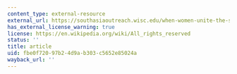 ```yaml
---
content_type: external-resource
external_url: https://southasiaoutreach.wisc.edu/when-women-unite-the-story-of-an-uprising/
has_external_license_warning: true
license: https://en.wikipedia.org/wiki/All_rights_reserved
status: ''
title: article
uid: fbe0f720-97b2-4d9a-b303-c5652e85024a
wayback_url: ''
---
```

